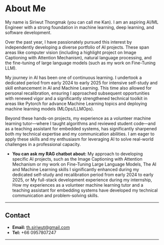 # About Me

My name is Siriwut Thongmak (you can call me Kan). I am an aspiring AI/ML Engineer with a strong foundation in machine learning, deep learning, and software development.

Over the past year, I have passionately pursued this interest by independently developing a diverse portfolio of AI projects. These span areas like computer vision (including a highlight project on Image Captioning with Attention Mechanism), natural language processing, and the fine-tuning of large language models (such as my work on Fine-Tuning LLM).

My journey in AI has been one of continuous learning. I undertook a dedicated period from early 2024 to early 2025 for intensive self-study and skill enhancement in AI and Machine Learning. This time also allowed for personal recalibration, ensuring I approached subsequent opportunities with renewed vigor and a significantly strengthened technical toolkit in areas like Pytorch for advance Machine Learning topics and deploying machine learning models (MLOps/LLMOps).

Beyond these hands-on projects, my experience as a volunteer machine learning tutor—where I taught algorithms and reviewed student code—and as a teaching assistant for embedded systems, has significantly sharpened both my technical expertise and my communication abilities. I am eager to apply these skills and my enthusiasm for leveraging AI to solve real-world challenges in a professional capacity.

* **You can ask my RAG chatbot about:** My approach to developing specific AI projects, such as the Image Captioning with Attention Mechanism or my work on Fine-Tuning Large Language Models, The AI and Machine Learning skills I significantly enhanced during my dedicated self-study and recalibration period from early 2024 to early 2025, or My full-stack development experience during my internship, How my experiences as a volunteer machine learning tutor and a teaching assistant for embedding systems have developed my technical communication and problem-solving skills.

---

## Contact

* **Email:** th.siriwut@gmail.com
* **Tel:** +66 0957807247

---
